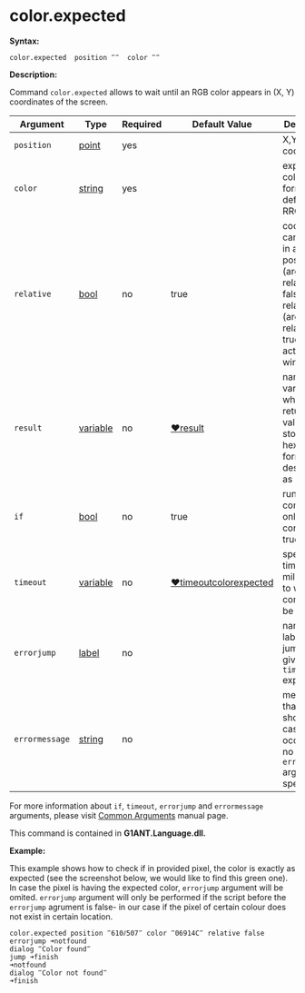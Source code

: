# color.expected

**Syntax:**

```G1ANT
color.expected  position ‴‴  color ‴‴ 
```

**Description:**

Command `color.expected` allows to wait until an RGB color appears in (X, Y) coordinates of the screen.

| Argument | Type | Required | Default Value | Description |
| -------- | ---- | -------- | ------------- | ----------- |
|`position`| [point](https://github.com/G1ANT-Robot/G1ANT.Manual/blob/master/G1ANT-Language/Structures/bool.md) | yes |  | X,Y coordinates |
|`color`| [string](https://github.com/G1ANT-Robot/G1ANT.Manual/blob/master/G1ANT-Language/Structures/bool.md) | yes |  | expected color in hex format defined as RRGGBB |
|`relative`| [bool](https://github.com/G1ANT-Robot/G1ANT.Manual/blob/master/G1ANT-Language/Structures/bool.md) | no | true | coordinates can be set in absolute position (argument relative false) or relatively (argument relative true) to the active window |
|`result`| [variable](https://github.com/G1ANT-Robot/G1ANT.Manual/blob/master/G1ANT-Language/Special-Characters/variable.md) | no | [♥result](https://github.com/G1ANT-Robot/G1ANT.Manual/blob/master/G1ANT-Language/Common-Arguments.md)   | name of a variable where returned value will be stored (in hexadecimal format described as RRGGBB)  |
|`if`| [bool](https://github.com/G1ANT-Robot/G1ANT.Manual/blob/master/G1ANT-Language/Structures/bool.md) | no | true | runs the command only if condition is true |
|`timeout`| [variable](https://github.com/G1ANT-Robot/G1ANT.Manual/blob/master/G1ANT-Language/Special-Characters/variable.md) | no | [♥timeoutcolorexpected](https://github.com/G1ANT-Robot/G1ANT.Manual/blob/master/G1ANT-Language/Variables/Special-Variables.md) | specifies time in milliseconds to wait for command to be executed |
|`errorjump`| [label](https://github.com/G1ANT-Robot/G1ANT.Manual/blob/master/G1ANT-Language/Structures/bool.md) | no |  | name of the label to jump to if given `timeout` expires |
|`errormessage`| [string](https://github.com/G1ANT-Robot/G1ANT.Manual/blob/master/G1ANT-Language/Structures/bool.md) | no | | message that will be shown in case error occurs and no `errorjump` argument is specified |

For more information about `if`, `timeout`, `errorjump` and `errormessage` arguments, please visit [Common Arguments](https://github.com/G1ANT-Robot/G1ANT.Manual/blob/master/G1ANT-Language/Common-Arguments.md)  manual page.

This command is contained in **G1ANT.Language.dll.**

**Example:**

This example shows how to check if in provided pixel, the color is exactly as expected (see the screenshot below, we would like to find this green one). In case the pixel is having the expected color, `errorjump` argument will be omited. `errorjump` argument will only be performed if the script before the `errorjump` agrument is false- in our case if the pixel of certain colour does not exist in certain location.

```G1ANT
color.expected position ‴610⫽507‴ color ‴06914C‴ relative false  errorjump ➜notfound
dialog ‴Color found‴
jump ➜finish
➜notfound
dialog ‴Color not found‴
➜finish
```


